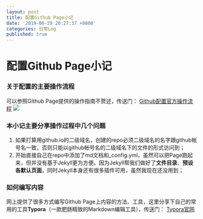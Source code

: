 ```yaml
---
layout: post
title: 配置Github Page小记
date: '2019-06-29 20:27:37 +0800'
categories: 日常Log
published: true
---
```


# 配置Github Page小记

### 关于配置的主要操作流程

可以参照Github Page提供的操作指南不赘述，传送门：
[Github配置官方操作流程](https://pages.github.com)
![]({{site.baseurl}}/_posts/WX20190629-223730%402x.png)

### 本小记主要分享操作过程中几个问题

1. 如果打算用github.io的二级域名，创建的repo必须二级域名的名字跟github帐号名一致，否则只能以github帐号名的二级域名下的文件的形式访问到；
2. 开始直接自己在repo中添加了md文档和_config.yml，虽然可以把Page跑起来，但并没有基于Jekyll更为方便。因为Jekyll帮我们做好了**文件目录**、**预设各默认页面**，同时Jekyll本身还有很多插件可用，虽然我现在还没用到；

### 如何编写内容

网上提供了很多方式编写Github Page上内容的方法、工具，这里分享下自己的常用的工具**Typora**（一款肥肠精致的Markdown编辑工具），传送门：
[Typora官网](https://typora.io/)

